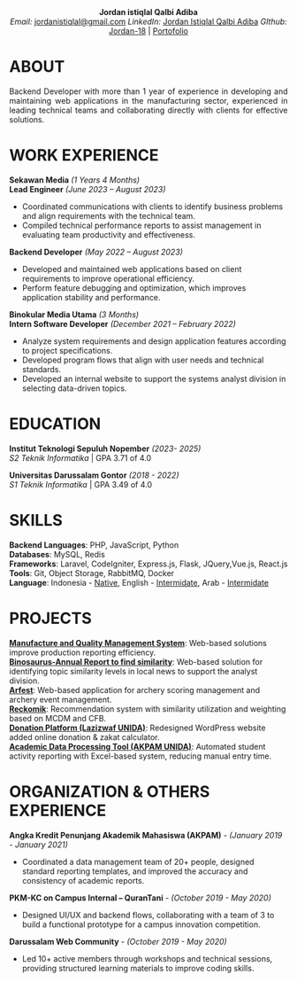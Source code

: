 <div align="center">
  <strong>Jordan istiqlal Qalbi Adiba</strong>
<br>
  <span>
    <i>Email:</i> <a href="mailto:jordanistiqlal@gmail.com">jordanistiqlal@gmail.com</a>
    <i>LinkedIn:</i> <a href="https://www.linkedin.com/in/jordan-istiqlal-qalbi-adiba-85465b1b0/">Jordan Istiqlal Qalbi Adiba</a>
    <i>GIthub:</i> <a href="https://github.com/Jordan-18">Jordan-18</a> | <a href="https://jordan-18.github.io/portofolio">Portofolio</a>
  </span>
</div>

# ABOUT
<p align="justify">
Backend Developer with more than 1 year of experience in developing and maintaining web applications in the manufacturing sector, experienced in leading technical teams and collaborating directly with clients for effective solutions.
</p>

# WORK EXPERIENCE
**Sekawan Media** *(1 Years 4 Months)* \
**Lead Engineer** *(June 2023 – August 2023)*
- Coordinated communications with clients to identify business problems and align requirements with the technical team.
- Compiled technical performance reports to assist management in evaluating team productivity and effectiveness. 

**Backend Developer** *(May 2022 – August 2023)*
- Developed and maintained web applications based on client requirements to improve operational efficiency.
- Perform feature debugging and optimization, which improves application stability and performance.

**Binokular Media Utama** *(3 Months)* \
**Intern Software Developer** *(December 2021 – February 2022)*
- Analyze system requirements and design application features according to project specifications.
- Developed program flows that align with user needs and technical standards.
- Developed an internal website to support the systems analyst division in selecting data-driven topics.

# EDUCATION
**Institut Teknologi Sepuluh Nopember** *(2023- 2025)* \
*S2 Teknik Informatika* | GPA 3.71 of 4.0

**Universitas Darussalam Gontor** *(2018 - 2022)* \
*S1 Teknik Informatika* | GPA 3.49 of 4.0

# SKILLS
**Backend Languages**: PHP, JavaScript, Python \
**Databases**: MySQL, Redis \
**Frameworks**: Laravel, CodeIgniter, Express.js, Flask, JQuery,Vue.js, React.js \
**Tools**: Git, Object Storage, RabbitMQ, Docker \
**Language**: Indonesia - [Native](https://jordan-18.github.io/portofolio), English - [Intermidate](https://drive.google.com/file/d/1pL4abvzlgkEM6GHsx9ANHlAxCI0nQ5E1/view), Arab - [Intermidate](https://jordan-18.github.io/portofolio.old/assets/data/Sertifikat%20Bahasa%20Arab.pdf)

# PROJECTS
[**Manufacture and Quality Management System**](): Web-based solutions improve production reporting efficiency. \
[**Binosaurus-Annual Report to find similarity**](https://github.com/Jordan-18/Magang-Binocular-2021): Web-based solution for identifying topic similarity levels in local news to support the analyst division. \
[**Arfest**](https://github.com/Jordan-18/frontend.arfest): Web-based application for archery scoring management and archery event management. \
[**Reckomik**](https://github.com/Jordan-18/reckomik.be): Recommendation system with similarity utilization and weighting based on MCDM and CFB. \
[**Donation Platform (Lazizwaf UNIDA)**](): Redesigned WordPress website added online donation & zakat calculator. \
[**Academic Data Processing Tool (AKPAM UNIDA)**](): Automated student activity reporting with Excel-based system, reducing manual entry time.

# ORGANIZATION & OTHERS EXPERIENCE
**Angka Kredit Penunjang Akademik Mahasiswa (AKPAM)** - *(January 2019 - January 2021)*
- Coordinated a data management team of 20+ people, designed standard reporting templates, and improved the accuracy and consistency of academic reports.

**PKM-KC on Campus Internal – QuranTani** -	*(October 2019 - May 2020)*
- Designed UI/UX and backend flows, collaborating with a team of 3 to build a functional prototype for a campus innovation competition.

**Darussalam Web Community** - *(October 2019 - May 2020)*
- Led 10+ active members through workshops and technical sessions, providing structured learning materials to improve coding skills.
